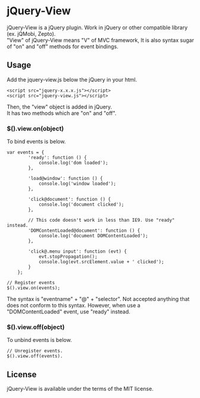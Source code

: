 # jQuery-View
jQuery-View is a jQuery plugin. Work in jQuery or other compatible library (ex. jQMobi, Zepto).  
"View" of jQuery-View means "V" of MVC framework, It is also syntax sugar of "on" and "off" methods for event bindings.  

## Usage
Add the jquery-view.js below the jQuery in your html.  

    <script src="jquery-x.x.x.js"></script>
    <script src="jquery-view.js"></script>

Then, the "view" object is added in jQuery.  
It has two methods which are "on" and "off".

### $().view.on(object)
To bind events is below.  

    var events = {
            'ready': function () {
                console.log('dom loaded');
            },

            'load@window': function () {
                console.log('window loaded');
            },

            'click@document': function () {
                console.log('document clicked');
            },

            // This code doesn't work in less than IE9. Use "ready" instead.
            'DOMContentLoaded@document': function () {
                console.log('document DOMContentLoaded');
            },

            'click@.menu input': function (evt) {
                evt.stopPropagation();
                console.log(evt.srcElement.value + ' clicked');
            }
        };

    // Register events
    $().view.on(events);

The syntax is "eventname" + "@" + "selector".
Not accepted anything that does not conform to this syntax. However, when use a "DOMContentLoaded" event, use "ready" instead.

### $().view.off(object)
To unbind events is below.  

    // Unregister events.
    $().view.off(events).

## License
jQuery-View is available under the terms of the MIT license.
